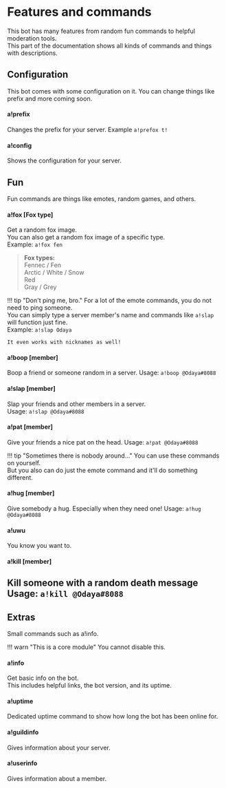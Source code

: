 # Features and commands

This bot has many features from random fun commands to helpful moderation tools.  
This part of the documentation shows all kinds of commands and things with descriptions.


## Configuration  
  
This bot comes with some configuration on it. You can change things like prefix and more coming soon.

#### a!prefix <prefix>
Changes the prefix for your server.
Example `a!prefox t!`  

#### a!config
Shows the configuration for your server.

## Fun

Fun commands are things like emotes, random games, and others.  

#### a!fox [Fox type]
Get a random fox image.  
You can also get a random fox image of a specific type.  
Example: `a!fox fen`

> **Fox types:**  
> Fennec / Fen  
> Arctic / White / Snow  
> Red  
> Gray / Grey  

!!! tip "Don't ping me, bro."
    For a lot of the emote commands, you do not need to ping someone.  
    You can simply type a server member's name and commands like `a!slap` will function just fine.  
    Example: `a!slap Odaya`  
        
    It even works with nicknames as well!

#### a!boop [member]
Boop a friend or someone random in a server.
Usage: `a!boop @Odaya#8088`

#### a!slap [member]
Slap your friends and other members in a server.  
Usage: `a!slap @Odaya#8088`

#### a!pat [member]
Give your friends a nice pat on the head.
Usage: `a!pat @Odaya#8088`

!!! tip "Sometimes there is nobody around..."
    You can use these commands on yourself.  
    But you also can do just the emote command and it'll do something different.

#### a!hug [member]
Give somebody a hug. Especially when they need one!
Usage: `a!hug @Odaya#8088`

#### a!uwu
You know you want to.  

#### a!kill [member]
Kill someone with a random death message
Usage: `a!kill @Odaya#8088`
---

## Extras
Small commands such as a!info.

!!! warn "This is a core module"
    You cannot disable this.

#### a!info
Get basic info on the bot.  
This includes helpful links, the bot version, and its uptime.

#### a!uptime
Dedicated uptime command to show how long the bot has been online for.  

#### a!guildinfo  
Gives information about your server.  

#### a!userinfo
Gives information about a member.